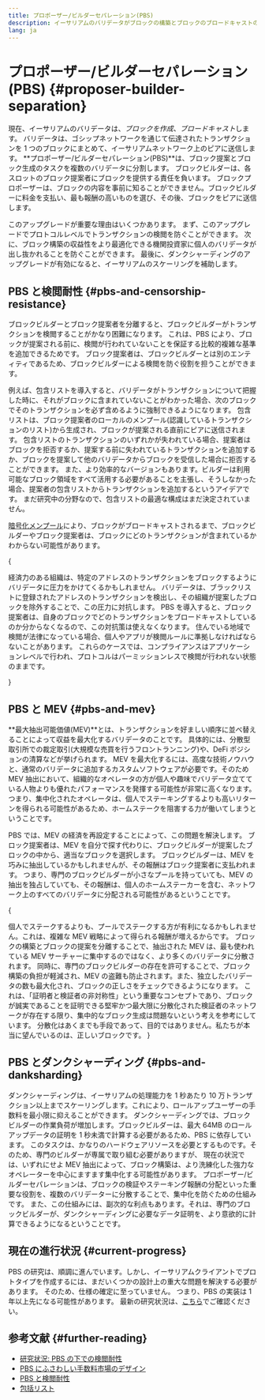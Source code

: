 ```yaml
---
title: プロポーザー/ビルダーセパレーション(PBS)
description: イーサリアムのバリデータがブロックの構築とブロックのブロードキャストの責任を分担する方法とその理由を学びます。
lang: ja
---
```


# プロポーザー/ビルダーセパレーション(PBS) \{#proposer-builder-separation}

現在、イーサリアムのバリデータは、*ブロックを作成、ブロードキャスト*します。 バリデータは、ゴシップネットワークを通じて伝達されたトランザクションを 1 つのブロックにまとめて、イーサリアムネットワーク上のピアに送信します。 **プロポーザー/ビルダーセパレーション(PBS)**は、ブロック提案とブロック生成のタスクを複数のバリデータに分割します。 ブロックビルダーは、各スロットのブロック提案者にブロックを提供する責任を負います。 ブロックプロポーザーは、ブロックの内容を事前に知ることができません。ブロックビルダーに料金を支払い、最も報酬の高いものを選び、その後、ブロックをピアに送信します。

このアップグレードが重要な理由はいくつかあります。 まず、このアップグレードでプロトコルレベルでトランザクションの検閲を防ぐことができます。 次に、ブロック構築の収益性をより最適化できる機関投資家に個人のバリデータが出し抜かれることを防ぐことができます。 最後に、ダンクシャーディングのアップグレードが有効になると、イーサリアムのスケーリングを補助します。

## PBS と検閲耐性 \{#pbs-and-censorship-resistance}

ブロックビルダーとブロック提案者を分離すると、ブロックビルダーがトランザクションを検閲することがかなり困難になります。 これは、PBS により、ブロックが提案される前に、検閲が行われていないことを保証する比較的複雑な基準を追加できるためです。 ブロック提案者は、ブロックビルダーとは別のエンティティであるため、ブロックビルダーによる検閲を防ぐ役割を担うことができます。

例えば、包含リストを導入すると、バリデータがトランザクションについて把握した時に、それがブロックに含まれていないことがわかった場合、次のブロックでそのトランザクションを必ず含めるように強制できるようになります。 包含リストは、ブロック提案者のローカルのメンプール(認識しているトランザクションのリスト)から生成され、ブロックが提案される直前にピアに送信されます。 包含リストのトランザクションのいずれかが失われている場合、提案者はブロックを拒否するか、提案する前に失われているトランザクションを追加するか、ブロックを提案して他のバリデータからブロックを受信した場合に拒否することができます。 また、より効率的なバージョンもあります。ビルダーは利用可能なブロック領域をすべて活用する必要があることを主張し、そうしなかった場合、提案者の包含リストからトランザクションを追加するというアイデアです。 まだ研究中の分野なので、包含リストの最適な構成はまだ決定されていません。

[暗号化メンプール](https://www.youtube.com/watch?v=fHDjgFcha0M&list=PLpktWkixc1gUqkyc1-iE6TT0RWQTBJELe&index=3)により、ブロックがブロードキャストされるまで、ブロックビルダーやブロック提案者は、ブロックにどのトランザクションが含まれているかわからない可能性があります。

{
<ExpandableCard title="PBSにより、どのような検閲が解決されるのでしょうか？" eventCategory="/roadmap/pbs" eventName="clicked what kinds of censorship does PBS solve?">

経済力のある組織は、特定のアドレスのトランザクションをブロックするようにバリデータに圧力をかけてくるかもしれません。 バリデータは、ブラックリストに登録されたアドレスのトランザクションを検出し、その組織が提案したブロックを除外することで、この圧力に対抗します。 PBS を導入すると、ブロック提案者は、自身のブロックでどのトランザクションをブロードキャストしているのか分からなくなるので、この対抗策は使えなくなります。 住んでいる地域で検閲が法律になっている場合、個人やアプリが検閲ルールに準拠しなければならないことがあります。 これらのケースでは、コンプライアンスはアプリケーションレベルで行われ、プロトコルはパーミッションレスで検閲が行われない状態のままです。

</ExpandableCard>
}

## PBS と MEV \{#pbs-and-mev}

**最大抽出可能価値(MEV)**とは、トランザクションを好ましい順序に並べ替えることによって収益を最大化するバリデータのことです。 具体的には、分散型取引所での裁定取引(大規模な売買を行うフロントランニング)や、DeFi ポジションの清算などが挙げられます。 MEV を最大化するには、高度な技術ノウハウと、通常のバリデータに追加するカスタムソフトウェアが必要です。そのため MEV 抽出において、組織的なオペレータの方が個人や趣味でバリデータ立てている人物よりも優れたパフォーマンスを発揮する可能性が非常に高くなります。 つまり、集中化されたオペレータは、個人でステーキングするよりも高いリターンを得られる可能性があるため、ホームステークを阻害する力が働いてしまうということです。

PBS では、MEV の経済を再設定することによって、この問題を解決します。 ブロック提案者は、MEV を自分で探す代わりに、ブロックビルダーが提案したブロックの中から、適当なブロックを選択します。 ブロックビルダーは、MEV を巧みに抽出しているかもしれませんが、その報酬はブロック提案者に支払われます。 つまり、専門のブロックビルダーが小さなプールを持っていても、MEV の抽出を独占していても、その報酬は、個人のホームステーカーを含む、ネットワーク上のすべてのバリデータに分配される可能性があるということです。

{
<ExpandableCard title="ブロック構築を集中化しても問題ないのはなぜでしょうか？" eventCategory="/roadmap/pbs" eventName="clicked why is it OK to centralize block building?">

個人でステークするよりも、プールでステークする方が有利になるかもしれません。これは、複雑な MEV 戦略によって得られる報酬が増えるからです。 ブロックの構築とブロックの提案を分離することで、抽出された MEV は、最も使われている MEV サーチャーに集中するのではなく、より多くのバリデータに分散されます。 同時に、専門のブロックビルダーの存在を許可することで、ブロック構築の負担が軽減され、MEV の盗難も防止されます。また、独立したバリデータの数も最大化され、ブロックの正しさをチェックできるようになります。 これは、「証明者と検証者の非対称性」という重要なコンセプトであり、ブロックが誠実であることを証明できる堅牢かつ最大限に分散化された検証者のネットワークが存在する限り、集中的なブロック生成は問題ないという考えを参考にしています。 分散化はあくまでも手段であって、目的ではありません。私たちが本当に望んでいるのは、正しいブロックです。
</ExpandableCard>
}

## PBS とダンクシャーディング \{#pbs-and-danksharding}

ダンクシャーディングは、イーサリアムの処理能力を 1 秒あたり 10 万トランザクション以上までスケーリングします。これにより、ロールアップユーザーの手数料を最小限に抑えることができます。 ダンクシャーディングでは、ブロックビルダーの作業負荷が増加します。ブロックビルダーは、最大 64MB のロールアップデータの証明を 1 秒未満で計算する必要があるため、PBS に依存しています。 このタスクは、かなりのハードウェアリソースを必要とするものです。そのため、専門のビルダーが専属で取り組む必要がありますが、 現在の状況では、いずれにせよ MEV 抽出によって、ブロック構築は、より洗練化した強力なオペレーターを中心にますます集中化する可能性があります。 プロポーザー/ビルダーセパレーションは、ブロックの検証やステーキング報酬の分配といった重要な役割を、複数のバリデーターに分散することで、集中化を防ぐための仕組みです。 また、この仕組みには、副次的な利点もあります。それは、専門のブロックビルダーが、ダンクシャーディングに必要なデータ証明を、より意欲的に計算できるようになるということです。

## 現在の進行状況 \{#current-progress}

PBS の研究は、順調に進んでいます。しかし、イーサリアムクライアントでプロトタイプを作成するには、まだいくつかの設計上の重大な問題を解決する必要があります。 そのため、仕様の確定に至っていません。 つまり、PBS の実装は 1 年以上先になる可能性があります。 最新の研究状況は、[こちら](https://notes.ethereum.org/@vbuterin/pbs_censorship_resistance)でご確認ください。

## 参考文献 \{#further-reading}

- [研究状況: PBS の下での検閲耐性](https://notes.ethereum.org/@vbuterin/pbs_censorship_resistance)
- [PBS にふさわしい手数料市場のデザイン](https://ethresear.ch/t/proposer-block-builder-separation-friendly-fee-market-designs/9725)
- [PBS と検閲耐性](https://notes.ethereum.org/@fradamt/H1TsYRfJc#Secondary-auctions)
- [包括リスト](https://notes.ethereum.org/@fradamt/H1ZqdtrBF)
